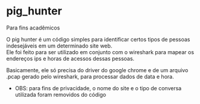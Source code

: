 # pig_hunter
Para fins acadêmicos


O pig hunter é um código simples para identificar certos tipos de pessoas indesejáveis em um determinado site web.
<br>
Ele foi feito para ser utilizado em conjunto com o wireshark para mapear os endereços ips e horas de acessos dessas pessoas.
<br>

Basicamente, ele só precisa do driver do google chrome e de um arquivo .pcap gerado pelo wireshark, para processar dados de data e hora.

* OBS: para fins de privacidade, o nome do site e o tipo de conversa utilizada foram removidos do código
